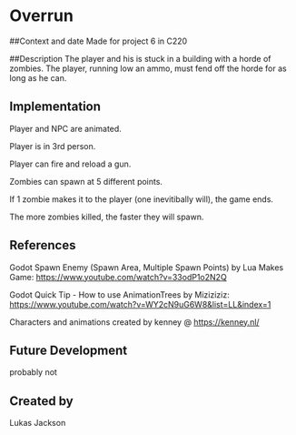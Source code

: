 # Overrun

##Context and date
Made for project 6 in C220

##Description
The player and his is stuck in a building with a horde of zombies. The player, running low an ammo, must fend off the horde for as long as he can.

## Implementation
Player and NPC are animated.

Player is in 3rd person.

Player can fire and reload a gun.

Zombies can spawn at 5 different points.

If 1 zombie makes it to the player (one inevitibally will), the game ends.

The more zombies killed, the faster they will spawn.

## References
Godot Spawn Enemy (Spawn Area, Multiple Spawn Points) by Lua Makes Game: https://www.youtube.com/watch?v=33odP1o2N2Q

Godot Quick Tip - How to use AnimationTrees by Miziziziz: https://www.youtube.com/watch?v=WY2cN9uG6W8&list=LL&index=1

Characters and animations created by kenney @ https://kenney.nl/

## Future Development
probably not

## Created by
Lukas Jackson
